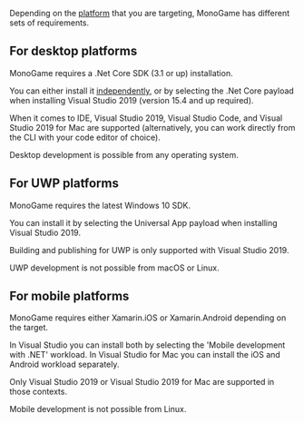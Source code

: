
Depending on the [platform](Platforms.md) that you are targeting, MonoGame has different sets of requirements.

## For desktop platforms

MonoGame requires a .Net Core SDK (3.1 or up) installation.

You can either install it [independently](https://dotnet.microsoft.com/download/dotnet-core), or by selecting the .Net Core payload when installing Visual Studio 2019 (version 15.4 and up required).

When it comes to IDE, Visual Studio 2019, Visual Studio Code, and Visual Studio 2019 for Mac are supported (alternatively, you can work directly from the CLI with your code editor of choice).

Desktop development is possible from any operating system.

## For UWP platforms

MonoGame requires the latest Windows 10 SDK.

You can install it by selecting the Universal App payload when installing Visual Studio 2019.

Building and publishing for UWP is only supported with Visual Studio 2019.

UWP development is not possible from macOS or Linux.

## For mobile platforms

MonoGame requires either Xamarin.iOS or Xamarin.Android depending on the target.

In Visual Studio you can install both by selecting the 'Mobile development with .NET' workload.
In Visual Studio for Mac you can install the iOS and Android workload separately.

Only Visual Studio 2019 or Visual Studio 2019 for Mac are supported in those contexts.

Mobile development is not possible from Linux.
